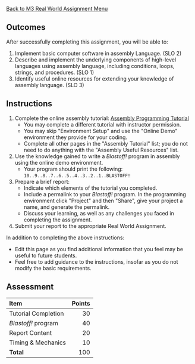 [Back to M3 Real World Assignment Menu](m3-real-world-assignment-menu)

## Outcomes
After successfully completing this assignment, you will be able to:

1. Implement basic computer software in assembly Language. (SLO 2)
2. Describe and implement the underlying components of high-level languages using assembly language, including conditions, loops, strings, and procedures. (SLO 1)
3. Identify useful online resources for extending your knowledge of assembly language. (SLO 3)

## Instructions

1. Complete the online assembly tutorial: [Assembly Programming Tutorial](https://www.tutorialspoint.com/assembly_programming/index.htm)
    * You may complete a different tutorial with instructor permission.
    * You may skip "Environment Setup" and use the "Online Demo" environment they provide for your coding.
    * Complete all other pages in the "Assembly Tutorial" list; you do not need to do anything with the "Assembly Useful Resources" list.
2. Use the knowledge gained to write a _Blastoff!_ program in assembly using the online demo environment.
    * Your program should print the following: `10..9..8..7..6..5..4..3..2..1..BLASTOFF!`
3. Prepare a brief report:
    * Indicate which elements of the tutorial you completed.
    * Include a permalink to your _Blastoff!_ program. In the programming environment click "Project" and then "Share", give your project a name, and generate the permalink.
    * Discuss your learning, as well as any challenges you faced in completing the assignment.
4. Submit your report to the appropriate Real World Assignment.

In addition to completing the above instructions:

* Edit this page as you find additional information that you feel may be useful to future students.
* Feel free to add guidance to the instructions, insofar as you do not modify the basic requirements.

## Assessment

| Item                          | Points |
|:------------------------------|-------:|
| Tutorial Completion           |      30|
| _Blastoff!_ program           |      40|
| Report Content                |      20|
| Timing & Mechanics            |      10|
| **Total**                     |     100|
